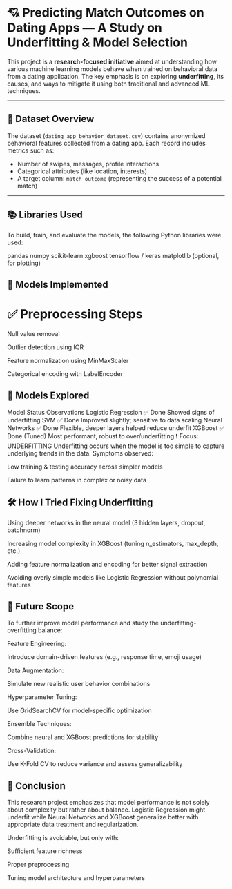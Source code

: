 # 💘 Predicting Match Outcomes on Dating Apps — A Study on Underfitting & Model Selection

This project is a **research-focused initiative** aimed at understanding how various machine learning models behave when trained on behavioral data from a dating application. The key emphasis is on exploring **underfitting**, its causes, and ways to mitigate it using both traditional and advanced ML techniques.

---

## 📂 Dataset Overview

The dataset (`dating_app_behavior_dataset.csv`) contains anonymized behavioral features collected from a dating app. Each record includes metrics such as:

- Number of swipes, messages, profile interactions
- Categorical attributes (like location, interests)
- A target column: `match_outcome` (representing the success of a potential match)

---

## 📚 Libraries Used

To build, train, and evaluate the models, the following Python libraries were used:

pandas
numpy
scikit-learn
xgboost
tensorflow / keras
matplotlib (optional, for plotting)

## 🧠 Models Implemented
# ✅ Preprocessing Steps
Null value removal

Outlier detection using IQR

Feature normalization using MinMaxScaler

Categorical encoding with LabelEncoder

## 🧪 Models Explored

Model	Status	Observations
Logistic Regression	✅ Done	Showed signs of underfitting
SVM	✅ Done	Improved slightly; sensitive to data scaling
Neural Networks	✅ Done	Flexible, deeper layers helped reduce underfit
XGBoost	✅ Done (Tuned)	Most performant, robust to over/underfitting
❗ Focus: UNDERFITTING
Underfitting occurs when the model is too simple to capture underlying trends in the data.
Symptoms observed:

Low training & testing accuracy across simpler models

Failure to learn patterns in complex or noisy data

## 🛠️ How I Tried Fixing Underfitting
Using deeper networks in the neural model (3 hidden layers, dropout, batchnorm)

Increasing model complexity in XGBoost (tuning n_estimators, max_depth, etc.)

Adding feature normalization and encoding for better signal extraction

Avoiding overly simple models like Logistic Regression without polynomial features

## 🚀 Future Scope
To further improve model performance and study the underfitting-overfitting balance:

Feature Engineering:

Introduce domain-driven features (e.g., response time, emoji usage)

Data Augmentation:

Simulate new realistic user behavior combinations

Hyperparameter Tuning:

Use GridSearchCV for model-specific optimization

Ensemble Techniques:

Combine neural and XGBoost predictions for stability

Cross-Validation:

Use K-Fold CV to reduce variance and assess generalizability

## 🧾 Conclusion
This research project emphasizes that model performance is not solely about complexity but rather about balance. Logistic Regression might underfit while Neural Networks and XGBoost generalize better with appropriate data treatment and regularization.

Underfitting is avoidable, but only with:

Sufficient feature richness

Proper preprocessing

Tuning model architecture and hyperparameters

